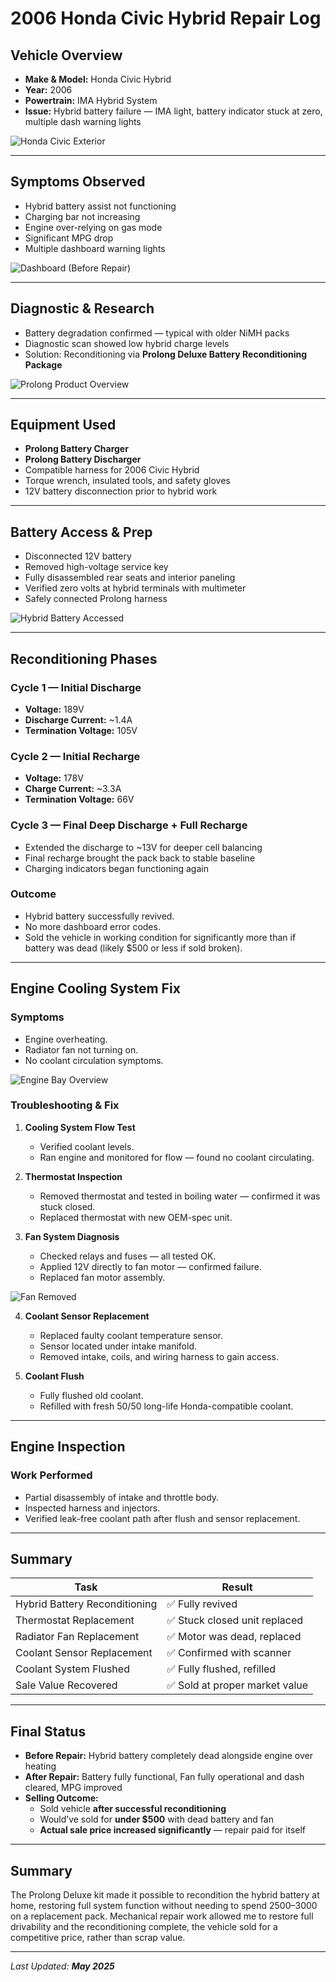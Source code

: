 # 2006 Honda Civic Hybrid Repair Log

## Vehicle Overview

- **Make & Model:** Honda Civic Hybrid  
- **Year:** 2006  
- **Powertrain:** IMA Hybrid System  
- **Issue:** Hybrid battery failure — IMA light, battery indicator stuck at zero, multiple dash warning lights

![Honda Civic Exterior](https://github.com/tnauckunas/multi-domain_field_repair_logs/blob/main/assets/vehicle-repair/images/honda_civic_2006/Honda%20Civic%20Hybrid%202006.jpg?raw=true)

---

## Symptoms Observed

- Hybrid battery assist not functioning
- Charging bar not increasing
- Engine over-relying on gas mode
- Significant MPG drop
- Multiple dashboard warning lights

![Dashboard (Before Repair)](https://github.com/tnauckunas/multi-domain_field_repair_logs/blob/main/assets/vehicle-repair/images/honda_civic_2006/Honda%20Civic%20dead%20battery.jpg?raw=true)

---

## Diagnostic & Research

- Battery degradation confirmed — typical with older NiMH packs
- Diagnostic scan showed low hybrid charge levels
- Solution: Reconditioning via **Prolong Deluxe Battery Reconditioning Package**

![Prolong Product Overview](https://github.com/tnauckunas/multi-domain_field_repair_logs/blob/main/assets/vehicle-repair/images/honda_civic_2006/Prolong%20Hybrid%20Conditioning.jpg?raw=true)

---

## Equipment Used

- **Prolong Battery Charger**  
- **Prolong Battery Discharger**  
- Compatible harness for 2006 Civic Hybrid  
- Torque wrench, insulated tools, and safety gloves  
- 12V battery disconnection prior to hybrid work  

---

## Battery Access & Prep

- Disconnected 12V battery
- Removed high-voltage service key
- Fully disassembled rear seats and interior paneling
- Verified zero volts at hybrid terminals with multimeter
- Safely connected Prolong harness

![Hybrid Battery Accessed](https://github.com/tnauckunas/multi-domain_field_repair_logs/blob/main/assets/vehicle-repair/images/honda_civic_2006/Hybrid%20Battery%20Honda%20Civic.png?raw=true)

---

## Reconditioning Phases

### **Cycle 1 — Initial Discharge**
- **Voltage:** 189V  
- **Discharge Current:** ~1.4A  
- **Termination Voltage:** 105V  

### **Cycle 2 — Initial Recharge**
- **Voltage:** 178V  
- **Charge Current:** ~3.3A  
- **Termination Voltage:** 66V  

### **Cycle 3 — Final Deep Discharge + Full Recharge**
- Extended the discharge to ~13V for deeper cell balancing  
- Final recharge brought the pack back to stable baseline  
- Charging indicators began functioning again

### Outcome
- Hybrid battery successfully revived.
- No more dashboard error codes.
- Sold the vehicle in working condition for significantly more than if battery was dead (likely $500 or less if sold broken).

---

## Engine Cooling System Fix

### Symptoms
- Engine overheating.
- Radiator fan not turning on.
- No coolant circulation symptoms.

![Engine Bay Overview](https://github.com/tnauckunas/multi-domain_field_repair_logs/blob/main/assets/vehicle-repair/images/honda_civic_2006/Engine%20Overview%20Troubleshooting.jpg?raw=true)

### Troubleshooting & Fix

1. **Cooling System Flow Test**
   - Verified coolant levels.
   - Ran engine and monitored for flow — found no coolant circulating.

2. **Thermostat Inspection**
   - Removed thermostat and tested in boiling water — confirmed it was stuck closed.
   - Replaced thermostat with new OEM-spec unit.

3. **Fan System Diagnosis**
   - Checked relays and fuses — all tested OK.
   - Applied 12V directly to fan motor — confirmed failure.
   - Replaced fan motor assembly.

![Fan Removed](https://github.com/tnauckunas/multi-domain_field_repair_logs/blob/main/assets/vehicle-repair/images/honda_civic_2006/Fan%20Disconnected%20and%20removed.jpg?raw=true)

4. **Coolant Sensor Replacement**
   - Replaced faulty coolant temperature sensor.
   - Sensor located under intake manifold.
   - Removed intake, coils, and wiring harness to gain access.

5. **Coolant Flush**
   - Fully flushed old coolant.
   - Refilled with fresh 50/50 long-life Honda-compatible coolant.

---

## Engine Inspection

### Work Performed
- Partial disassembly of intake and throttle body.
- Inspected harness and injectors.
- Verified leak-free coolant path after flush and sensor replacement.

---

## Summary

| Task | Result |
|------|--------|
| Hybrid Battery Reconditioning | ✅ Fully revived |
| Thermostat Replacement | ✅ Stuck closed unit replaced |
| Radiator Fan Replacement | ✅ Motor was dead, replaced |
| Coolant Sensor Replacement | ✅ Confirmed with scanner |
| Coolant System Flushed | ✅ Fully flushed, refilled |
| Sale Value Recovered | ✅ Sold at proper market value |

---

## Final Status

- **Before Repair:** Hybrid battery completely dead alongside engine over heating
- **After Repair:** Battery fully functional, Fan fully operational and dash cleared, MPG improved
- **Selling Outcome:**  
  - Sold vehicle **after successful reconditioning**  
  - Would’ve sold for **under $500** with dead battery and fan 
  - **Actual sale price increased significantly** — repair paid for itself

---

## Summary

The Prolong Deluxe kit made it possible to recondition the hybrid battery at home, restoring full system function without needing to spend $2500–$3000 on a replacement pack. Mechanical repair work allowed me to restore full drivability and the reconditioning complete, the vehicle sold for a competitive price, rather than scrap value.

---

_Last Updated: **May 2025**_
